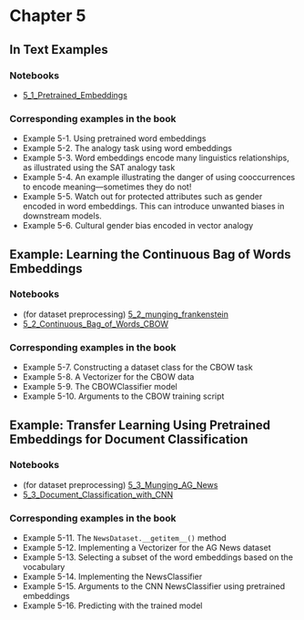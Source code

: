 # Chapter 5

## In Text Examples

### Notebooks

- [5_1_Pretrained_Embeddings](5_1_Pretrained_Embeddings.ipynb)

### Corresponding examples in the book

- Example 5-1. Using pretrained word embeddings
- Example 5-2. The analogy task using word embeddings
- Example 5-3. Word embeddings encode many linguistics relationships, as illustrated using the SAT analogy task
- Example 5-4. An example illustrating the danger of using cooccurrences to encode meaning—sometimes they do not!
- Example 5-5. Watch out for protected attributes such as gender encoded in word embeddings. This can introduce unwanted biases in downstream models.
- Example 5-6. Cultural gender bias encoded in vector analogy

## Example: Learning the Continuous Bag of Words Embeddings

### Notebooks

- (for dataset preprocessing) [5_2_munging_frankenstein](5_2_CBOW/5_2_munging_frankenstein.ipynb)
- [5_2_Continuous_Bag_of_Words_CBOW](5_2_CBOW/5_2_Continuous_Bag_of_Words_CBOW.ipynb)

### Corresponding examples in the book

- Example 5-7. Constructing a dataset class for the CBOW task
- Example 5-8. A Vectorizer for the CBOW data
- Example 5-9. The CBOWClassifier model
- Example 5-10. Arguments to the CBOW training script

## Example: Transfer Learning Using Pretrained Embeddings for Document Classification


### Notebooks

- (for dataset preprocessing) [5_3_Munging_AG_News](5_3_doc_classification/5_3_Munging_AG_News.ipynb)
- [5_3_Document_Classification_with_CNN](5_3_doc_classification/5_3_Document_Classification_with_CNN.ipynb)


### Corresponding examples in the book

- Example 5-11. The `NewsDataset.__getitem__()` method
- Example 5-12. Implementing a Vectorizer for the AG News dataset
- Example 5-13. Selecting a subset of the word embeddings based on the vocabulary
- Example 5-14. Implementing the NewsClassifier
- Example 5-15. Arguments to the CNN NewsClassifier using pretrained embeddings
- Example 5-16. Predicting with the trained model